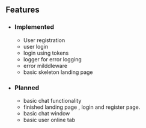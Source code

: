 ## Features

- ### Implemented

  - User registration
  - user login
  - login using tokens
  - logger for error logging
  - error milddleware
  - basic skeleton landing page

- ### Planned

  - basic chat functionality
  - finished landing page , login and register page.
  - basic chat window
  - basic user online tab
